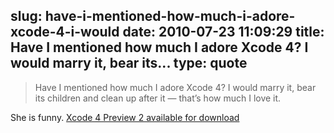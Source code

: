 slug: have-i-mentioned-how-much-i-adore-xcode-4-i-would
date: 2010-07-23 11:09:29
title: Have I mentioned how much I adore Xcode 4? I would marry it, bear its...
type: quote
---

> Have I mentioned how much I adore Xcode 4? I would marry it, bear its children and clean up after it — that’s how much I love it.

She is funny. [Xcode 4 Preview 2 available for download](http://www.tuaw.com/2010/07/22/xcode-4-preview-2-available-for-download/)
